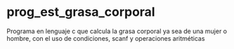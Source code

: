 # prog_est_grasa_corporal
Programa en lenguaje c que calcula la grasa corporal ya sea de una mujer o hombre, con el uso de condiciones, scanf y operaciones aritméticas

